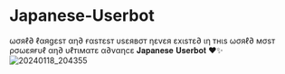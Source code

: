 # Japanese-Userbot
ωσяℓ∂ ℓαяgεsт αη∂ ғαsтεsт υsεявσт ηεvεя εxιsтε∂ ιη тнιs ωσяℓ∂ мσsт ρσωεяғυℓ αη∂ υℓтιмαтε α∂vαηcε 𝐉𝐚𝐩𝐚𝐧𝐞𝐬𝐞 𝐔𝐬𝐞𝐫𝐛𝐨𝐭 ❤️✨
![20240118_204355](https://github.com/Japanese-Userbot/Japanese-Userbot/assets/156512147/6210e8f8-bbc1-425c-90ba-3c7d785bd65d)
